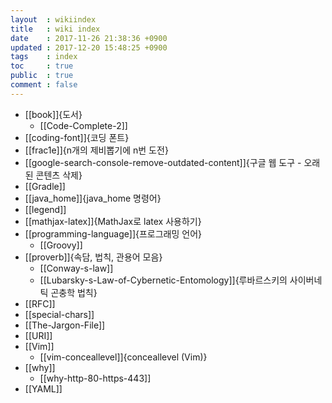 ```yaml
---
layout  : wikiindex
title   : wiki index
date    : 2017-11-26 21:38:36 +0900
updated : 2017-12-20 15:48:25 +0900
tags    : index
toc     : true
public  : true
comment : false
---
```


* [[book]]{도서}
    * [[Code-Complete-2]]
* [[coding-font]]{코딩 폰트}
* [[frac1e]]{n개의 제비뽑기에 n번 도전}
* [[google-search-console-remove-outdated-content]]{구글 웹 도구 - 오래된 콘텐츠 삭제}
* [[Gradle]]
* [[java_home]]{java_home 명령어}
* [[legend]]
* [[mathjax-latex]]{MathJax로 latex 사용하기}
* [[programming-language]]{프로그래밍 언어}
    * [[Groovy]]
* [[proverb]]{속담, 법칙, 관용어 모음}
    * [[Conway-s-law]]
    * [[Lubarsky-s-Law-of-Cybernetic-Entomology]]{루바르스키의 사이버네틱 곤충학 법칙}
* [[RFC]]
* [[special-chars]]
* [[The-Jargon-File]]
* [[URI]]
* [[Vim]]
    * [[vim-conceallevel]]{conceallevel (Vim)}
* [[why]]
    * [[why-http-80-https-443]]
* [[YAML]]

